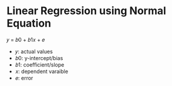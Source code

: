 # Linear Regression using Normal Equation

𝑦 = 𝑏0 + 𝑏1𝑥 + 𝑒

- 𝑦: actual values
- 𝑏0: y-intercept/bias
- 𝑏1: coefficient/slope
- 𝑥: dependent varaible
- 𝑒: error

